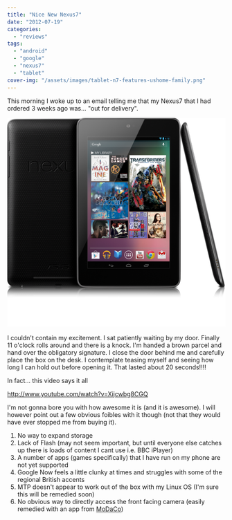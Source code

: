 ```yaml
---
title: "Nice New Nexus7"
date: "2012-07-19"
categories: 
  - "reviews"
tags: 
  - "android"
  - "google"
  - "nexus7"
  - "tablet"
cover-img: "/assets/images/tablet-n7-features-ushome-family.png"
---
```


This morning I woke up to an email telling me that my Nexus7 that I had ordered 3 weeks ago was... "out for delivery".

[![](/assets/images/tablet-n7-features-ushome-family.png "Nexus7")](http://phpboyscout.uk/wp-content/uploads/2012/07/tablet-n7-features-ushome-family.png)

I couldn't contain my excitement. I sat patiently waiting by my door. Finally 11 o'clock rolls around and there is a knock. I'm handed a brown parcel and hand over the obligatory signature. I close the door behind me and carefully place the box on the desk. I contemplate teasing myself and seeing how long I can hold out before opening it. <!--more--> That lasted about 20 seconds!!!!

In fact... this video says it all

http://www.youtube.com/watch?v=Xijcwbg8CGQ

I'm not gonna bore you with how awesome it is (and it is awesome). I will however point out a few obvious foibles with it though (not that they would have ever stopped me from buying it).

1. No way to expand storage
2. Lack of Flash (may not seem important, but until everyone else catches up there is loads of content I cant use i.e. BBC iPlayer)
3. A number of apps (games specifically) that I have run on my phone are not yet supported
4. Google Now feels a little clunky at times and struggles with some of the regional British accents
5. MTP doesn't appear to work out of the box with my Linux OS (I'm sure this will be remedied soon)
6. No obvious way to directly access the front facing camera (easily remedied with an app from [MoDaCo](https://play.google.com/store/apps/details?id=com.modaco.cameralauncher "Camera Launcher"))
